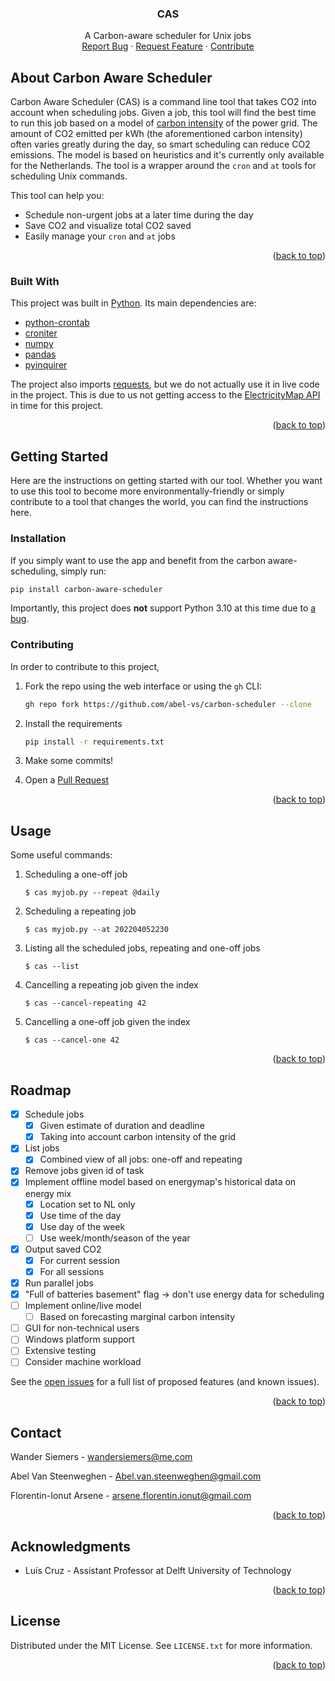 <div id="top"></div>

  <h3 align="center">CAS</h3>

  <p align="center">
    A Carbon-aware scheduler for Unix jobs
    <br />
    <a href="https://github.com/abel-vs/carbon-scheduler/issues">Report Bug</a>
    ·
    <a href="https://github.com/abel-vs/carbon-scheduler/issues">Request Feature</a>
    ·
    <a href="https://github.com/abel-vs/carbon-scheduler/pulls">Contribute</a>
  </p>


## About Carbon Aware Scheduler

Carbon Aware Scheduler (CAS) is a command line tool that takes CO2 into account when scheduling jobs. Given a job, this tool will find the best time to run this job based on a model of [carbon intensity](https://en.wikipedia.org/wiki/Emission_intensity#Electric_generation) of the power grid. The amount of CO2 emitted per kWh (the aforementioned carbon intensity) often varies greatly during the day, so smart scheduling can reduce CO2 emissions. The model is based on heuristics and it's currently only available for the Netherlands. The tool is a wrapper around the `cron` and `at` tools for scheduling Unix commands.

This tool can help you:
* Schedule non-urgent jobs at a later time during the day
* Save CO2 and visualize total CO2 saved
* Easily manage your `cron` and `at` jobs

<p align="right">(<a href="#top">back to top</a>)</p>

### Built With

This project was built in [Python](https://www.python.org/). Its main dependencies are:

* [python-crontab](https://pypi.org/project/python-crontab/)
* [croniter](https://pypi.org/project/croniter/)
* [numpy](https://numpy.org)
* [pandas](https://pandas.pydata.org)
* [pyinquirer](https://pypi.org/project/PyInquirer/)

The project also imports [requests](https://docs.python-requests.org/en/latest/), but we do not actually use it in live code in the project. This is due to us not getting access to the [ElectricityMap API](https://static.electricitymap.org/api/docs/index.html) in time for this project.

<p align="right">(<a href="#top">back to top</a>)</p>

## Getting Started

Here are the instructions on getting started with our tool. Whether you want to use this tool to become more environmentally-friendly or simply contribute to a tool that changes the world, you can find the instructions here.

### Installation

If you simply want to use the app and benefit from the carbon aware-scheduling, simply run:

  ```sh
  pip install carbon-aware-scheduler
  ```

Importantly, this project does **not** support Python 3.10 at this time due to [a bug](https://github.com/ForestAdmin/django-forestadmin/issues/72).

### Contributing

In order to contribute to this project, 

1. Fork the repo using the web interface or using the `gh` CLI:
   ```sh
   gh repo fork https://github.com/abel-vs/carbon-scheduler --clone
   ```

2. Install the requirements

   ```sh
   pip install -r requirements.txt
   ```

3. Make some commits!

4. Open a [Pull Request](https://github.com/abel-vs/carbon-scheduler/pulls)

<p align="right">(<a href="#top">back to top</a>)</p>



## Usage

Some useful commands:

1. Scheduling a one-off job

   `$ cas myjob.py --repeat @daily`

2. Scheduling a repeating job

   `$ cas myjob.py --at 202204052230`

3. Listing all the scheduled jobs, repeating and one-off jobs

   `$ cas --list`

4. Cancelling a repeating job given the index

   `$ cas --cancel-repeating 42`

5. Cancelling a one-off job given the index

   `$ cas --cancel-one 42`

<p align="right">(<a href="#top">back to top</a>)</p>



## Roadmap

- [x] Schedule jobs
    - [x] Given estimate of duration and deadline
    - [x] Taking into account carbon intensity of the grid

- [x] List jobs
    - [x] Combined view of all jobs: one-off and repeating
- [x] Remove jobs given id of task
- [x] Implement offline model based on energymap's historical data on energy mix
    - [x] Location set to NL only
    - [x] Use time of the day
    - [x] Use day of the week
    - [ ] Use week/month/season of the year
- [x] Output saved CO2
    - [x] For current session
    - [x] For all sessions
- [x] Run parallel jobs
- [x] "Full of batteries basement" flag -> don't use energy data for scheduling
- [ ] Implement online/live model
    - [ ] Based on forecasting marginal carbon intensity
- [ ] GUI for non-technical users
- [ ] Windows platform support
- [ ] Extensive testing
- [ ] Consider machine workload

See the [open issues](https://github.com/abel-vs/carbon-scheduler/issues) for a full list of proposed features (and known issues).

<p align="right">(<a href="#top">back to top</a>)</p>

## Contact

Wander Siemers - wandersiemers@me.com

Abel Van Steenweghen - Abel.van.steenweghen@gmail.com

Florentin-Ionut Arsene - arsene.florentin.ionut@gmail.com

<p align="right">(<a href="#top">back to top</a>)</p>

## Acknowledgments

* Luís Cruz - Assistant Professor at Delft University of Technology

<p align="right">(<a href="#top">back to top</a>)</p>

## License

Distributed under the MIT License. See `LICENSE.txt` for more information.

<p align="right">(<a href="#top">back to top</a>)</p>
